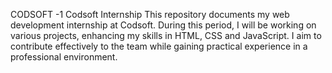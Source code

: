 CODSOFT -1
Codsoft Internship This repository documents my web development internship at Codsoft. During this period, I will be working on various projects, enhancing my skills in HTML, CSS and JavaScript. I aim to contribute effectively to the team while gaining practical experience in a professional environment.
